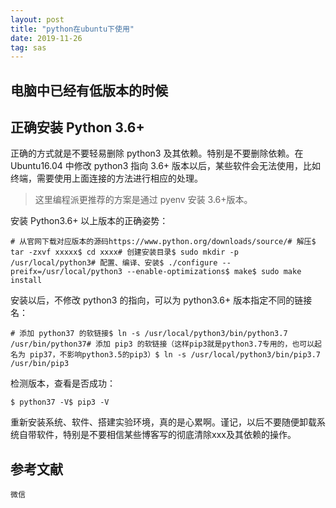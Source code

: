 ```yaml
---
layout: post
title: "python在ubuntu下使用"
date: 2019-11-26
tag: sas
---
```





## 电脑中已经有低版本的时候

## 正确安装 Python 3.6+

正确的方式就是不要轻易删除 python3 及其依赖。特别是不要删除依赖。在 Ubuntu16.04 中修改 python3 指向 3.6+ 版本以后，某些软件会无法使用，比如终端，需要使用上面连接的方法进行相应的处理。

> 这里编程派更推荐的方案是通过 pyenv 安装 3.6+版本。

安装 Python3.6+ 以上版本的正确姿势：

```
# 从官网下载对应版本的源码https://www.python.org/downloads/source/# 解压$ tar -zxvf xxxxx$ cd xxxx# 创建安装目录$ sudo mkdir -p /usr/local/python3# 配置、编译、安装$ ./configure --preifx=/usr/local/python3 --enable-optimizations$ make$ sudo make install
```

安装以后，不修改 python3 的指向，可以为 python3.6+ 版本指定不同的链接名：

```
# 添加 python37 的软链接$ ln -s /usr/local/python3/bin/python3.7 /usr/bin/python37# 添加 pip3 的软链接（这样pip3就是python3.7专用的，也可以起名为 pip37，不影响python3.5的pip3）$ ln -s /usr/local/python3/bin/pip3.7 /usr/bin/pip3
```

检测版本，查看是否成功：

```
$ python37 -V$ pip3 -V
```



重新安装系统、软件、搭建实验环境，真的是心累啊。谨记，以后不要随便卸载系统自带软件，特别是不要相信某些博客写的彻底清除xxx及其依赖的操作。



## 参考文献

```
微信
```

